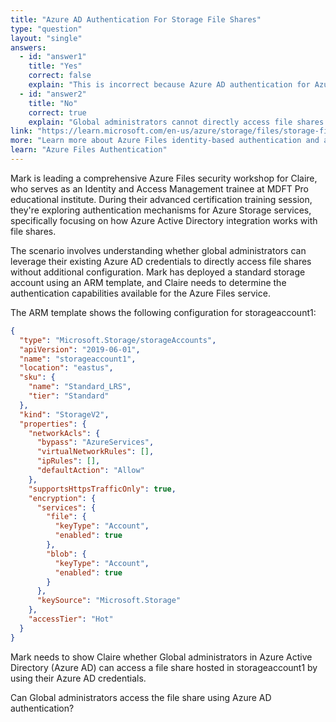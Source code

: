 ```yaml
---
title: "Azure AD Authentication For Storage File Shares"
type: "question"
layout: "single"
answers:
  - id: "answer1"
    title: "Yes"
    correct: false
    explain: "This is incorrect because Azure AD authentication for Azure Files requires additional configuration that is not present in this ARM template. The storage account needs identity-based authentication enabled and proper RBAC roles assigned."
  - id: "answer2"
    title: "No"
    correct: true
    explain: "Global administrators cannot directly access file shares using Azure AD credentials without additional configuration. Azure Files requires identity-based authentication to be explicitly enabled on the storage account and proper RBAC role assignments."
link: "https://learn.microsoft.com/en-us/azure/storage/files/storage-files-identity-auth-active-directory-enable"
more: "Learn more about Azure Files identity-based authentication and access control"
learn: "Azure Files Authentication"
---
```


Mark is leading a comprehensive Azure Files security workshop for Claire, who serves as an Identity and Access Management trainee at MDFT Pro educational institute. During their advanced certification training session, they're exploring authentication mechanisms for Azure Storage services, specifically focusing on how Azure Active Directory integration works with file shares. 

The scenario involves understanding whether global administrators can leverage their existing Azure AD credentials to directly access file shares without additional configuration. Mark has deployed a standard storage account using an ARM template, and Claire needs to determine the authentication capabilities available for the Azure Files service.

The ARM template shows the following configuration for storageaccount1:

```json
{
  "type": "Microsoft.Storage/storageAccounts",
  "apiVersion": "2019-06-01",
  "name": "storageaccount1",
  "location": "eastus",
  "sku": {
    "name": "Standard_LRS",
    "tier": "Standard"
  },
  "kind": "StorageV2",
  "properties": {
    "networkAcls": {
      "bypass": "AzureServices",
      "virtualNetworkRules": [],
      "ipRules": [],
      "defaultAction": "Allow"
    },
    "supportsHttpsTrafficOnly": true,
    "encryption": {
      "services": {
        "file": {
          "keyType": "Account",
          "enabled": true
        },
        "blob": {
          "keyType": "Account",
          "enabled": true
        }
      },
      "keySource": "Microsoft.Storage"
    },
    "accessTier": "Hot"
  }
}
```

Mark needs to show Claire whether Global administrators in Azure Active Directory (Azure AD) can access a file share hosted in storageaccount1 by using their Azure AD credentials.

Can Global administrators access the file share using Azure AD authentication?